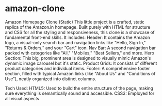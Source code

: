 # amazon-clone
Amazon Homepage Clone (Static)
This little project is a crafted, static replica of the Amazon.in homepage. Built purely with HTML for structure and CSS for all the styling and responsiveness, this clone is a showcase of fundamental front-end skills.
It includes:
Header: It contains the Amazon logo, a visual-only search bar and navigation links like "Hello, Sign In," "Returns & Orders," and your "Cart" icon.
Nav Bar: A second navigation bar packed with categories like "All," "Mobiles," "Best Sellers," and more.
Hero Section: This big, prominent area is designed to visually mimic Amazon's dynamic image carousel but it's static.
Product Grids: It consists of different product categories and individual items.
Footer: A comprehensive footer section, filled with typical Amazon links (like "About Us" and "Conditions of Use"), neatly organized into distinct columns.

Tech Used:
HTML5: Used to build the entire structure of the page, making sure everything is semantically sound and accessible.
CSS3: Employed for all visual aspects
